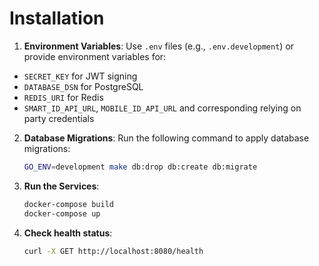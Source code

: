 # Installation

1. **Environment Variables**: Use `.env` files (e.g., `.env.development`) or provide environment variables for:
- `SECRET_KEY` for JWT signing
- `DATABASE_DSN` for PostgreSQL
- `REDIS_URI` for Redis
- `SMART_ID_API_URL`, `MOBILE_ID_API_URL` and corresponding relying on party credentials


2. **Database Migrations**: Run the following command to apply database migrations:
   ```sh
   GO_ENV=development make db:drop db:create db:migrate
   ```


3. **Run the Services**:
   ```sh
   docker-compose build
   docker-compose up
   ```


4. **Check health status**:
   ```sh
   curl -X GET http://localhost:8080/health
   ```

